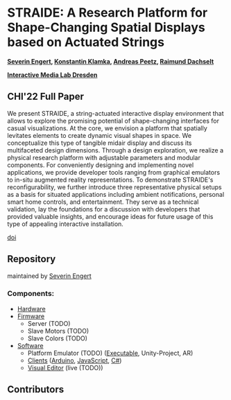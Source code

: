 # STRAIDE: A Research Platform for Shape-Changing Spatial Displays based on Actuated Strings

**[Severin Engert](https://imld.de/en/our-group/team/severin-engert/), [Konstantin Klamka](https://imld.de/en/our-group/team/konstantin-klamka/), [Andreas Peetz](https://imld.de/en/our-group/team/andreas-peetz/), [Raimund Dachselt](https://imld.de/en/our-group/team/raimund-dachselt/)**

**[Interactive Media Lab Dresden](https://imld.de/en/)**

## CHI'22 Full Paper

We present STRAIDE, a string-actuated interactive display environment that allows to explore the promising potential of shape-changing interfaces for casual visualizations.
At the core, we envision a platform that spatially levitates elements to create dynamic visual shapes in space.
We conceptualize this type of tangible midair display and discuss its multifaceted design dimensions.
Through a design exploration, we realize a physical research platform with adjustable parameters and modular components.
For conveniently designing and implementing novel applications, we provide developer tools ranging from graphical emulators to in-situ augmented reality representations. 
To demonstrate STRAIDE's reconfigurability, we further introduce three representative physical setups as a basis for situated applications including ambient notifications, personal smart home controls, and entertainment.
They serve as a technical validation, lay the foundations for a discussion with developers that provided valuable insights, and encourage ideas for future usage of this type of appealing interactive installation.

[doi](/)

## Repository
maintained by [Severin Engert](https://github.com/sev01)

### Components:
* [Hardware](Hardware)
* [Firmware](Firmware)
  * Server (TODO)
  * Slave Motors (TODO)
  * Slave Colors (TODO)
* [Software](Software)
  * Platform Emulator (TODO) ([Executable](Software/PlatformEmulator/PlatformEmulator.zip), Unity-Project, AR)
  * [Clients](Software/Clients) ([Arduino](Software/Clients/Arduino), [JavaScript](Software/Clients/), [C#](Software/Clients/Unity))
  * [Visual Editor](Software/VisualEditor) (live (TODO))

## Contributors

